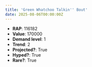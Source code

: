 ```yaml
---
title: 'Green Whatchoo Talkin'' Bout'
date: 2025-08-06T00:00:00Z
---
```

- **RAP**: 116182
- **Value**: 170000
- **Demand level**: 1
- **Trend**: 2
- **Projected?**: True
- **Hyped?**: True
- **Rare?**: True
